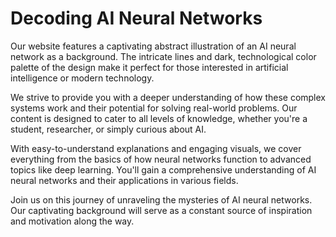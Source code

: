 <!--font:Poppins-->

# Decoding AI Neural Networks

Our website features a captivating abstract illustration of an AI neural network as a background. The intricate lines and dark, technological color palette of the design make it perfect for those interested in artificial intelligence or modern technology.

We strive to provide you with a deeper understanding of how these complex systems work and their potential for solving real-world problems. Our content is designed to cater to all levels of knowledge, whether you're a student, researcher, or simply curious about AI.

With easy-to-understand explanations and engaging visuals, we cover everything from the basics of how neural networks function to advanced topics like deep learning. You'll gain a comprehensive understanding of AI neural networks and their applications in various fields.

Join us on this journey of unraveling the mysteries of AI neural networks. Our captivating background will serve as a constant source of inspiration and motivation along the way.

<!--

Write me markdown content of website with wallpaper:

"A wallpaper featuring an abstract illustration of an AI neural network, with intricate lines and a dark and technological color palette."

The header of the page should not be copy of the text but rather a real content of the website which is using this wallpaper.


---


# Neural Network Wallpaper

Welcome to our website featuring a stunning wallpaper showcasing an abstract illustration of an AI neural network. The wallpaper features intricate lines and a dark, technological color palette that is sure to impress anyone who sees it.

Whether you're a fan of artificial intelligence or simply appreciate beautiful design, this wallpaper is the perfect addition to your desktop or mobile device. With its intricate details and striking colors, it's sure to make a statement wherever you use it.

So why wait? Download our neural network wallpaper today and take your digital experience to the next level!


---


Heading should not include word "wallpaper". The website should not be about the wallpaper itself, wallpaper is just a related background, rewrite whole content.


---


# Discover the Intricacies of AI Neural Networks

Our website offers a captivating background featuring an abstract illustration of an AI neural network. The intricate lines and dark, technological color palette of the design make it a perfect fit for anyone interested in artificial intelligence or modern technology.

Explore our website to discover the intricacies of AI neural networks and their role in shaping the future. Our content is designed to provide you with a deeper understanding of how these complex systems work and how they can be used to solve real-world problems.

Whether you're a student, researcher, or simply curious about AI, our website has something for everyone. With easy-to-understand explanations and engaging visuals, we aim to make learning about neural networks both fun and informative.

So why not dive in and explore the world of AI neural networks today? Our captivating background will be there to inspire and motivate you along the way.


---


Heading is too long, rewrite whole content.


---


# Exploring the Intricacies of AI Neural Networks

Our website offers a captivating abstract illustration of an AI neural network as a background. The intricate lines and dark, technological color palette of the design make it a perfect fit for anyone interested in artificial intelligence or modern technology.

We aim to provide you with a deeper understanding of how these complex systems work and how they can be used to solve real-world problems. Whether you're a student, researcher, or simply curious about AI, our content is designed to cater to all levels of knowledge.

Our website features easy-to-understand explanations and engaging visuals that make learning about neural networks both fun and informative. From the basics of how neural networks function to advanced topics such as deep learning, we cover it all.

Join us on this journey of exploration and discovery as we delve into the world of AI neural networks. Our captivating background will serve as a constant source of inspiration and motivation along the way.


---


Heading is too long, rewrite whole content.


---


# Unraveling the Mysteries of AI Neural Networks

Our website features a captivating abstract illustration of an AI neural network as a background. The intricate lines and dark, technological color palette of the design make it perfect for those interested in artificial intelligence or modern technology.

We strive to provide you with a deeper understanding of how these complex systems work and their potential for solving real-world problems. Our content is designed to cater to all levels of knowledge, whether you're a student, researcher, or simply curious about AI.

With easy-to-understand explanations and engaging visuals, we cover everything from the basics of how neural networks function to advanced topics like deep learning. You'll gain a comprehensive understanding of AI neural networks and their applications in various fields.

Join us on this journey of unraveling the mysteries of AI neural networks. Our captivating background will serve as a constant source of inspiration and motivation along the way.


---


Write me a Google font which is best fitting for the website.

Pick from the list:
- Great Vibes
- Futura
- Playfair Display
- Orbitron
- Dancing Script
- Inter
- Lato
- Raleway
- Lobster
- Exo 2
- Roboto
- Open Sans
- Barlow Condensed
- IBM Plex Sans
- Alegreya
- Poppins
- Montserrat


Write just the font name nothing else.


---


Poppins

-->
